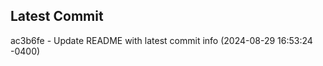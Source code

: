 
## Latest Commit
ac3b6fe - Update README with latest commit info (2024-08-29 16:53:24 -0400) <Yunxi-Zhou>
